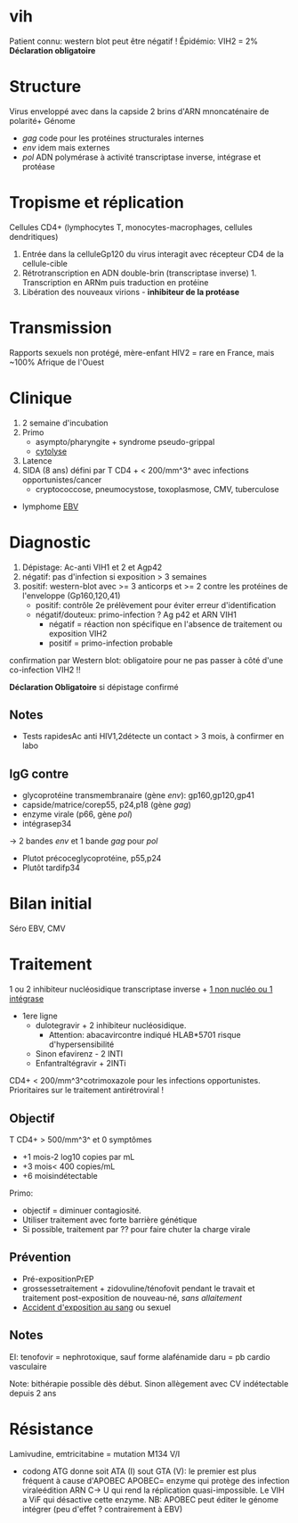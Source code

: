 # vih



Patient connu: western blot peut être négatif ! Épidémio: VIH2 = 2% 
**Déclaration obligatoire**


# Structure


Virus enveloppé avec dans la capside 2 brins d'ARN mnoncaténaire de polarité+
Génome

- _gag_ code pour les protéines structurales internes 
- _env_ idem mais externes 
- _pol_ ADN polymérase à activité transcriptase inverse, intégrase et protéase 


# Tropisme et réplication


Cellules CD4+ (lymphocytes T, monocytes-macrophages, cellules dendritiques) 

1. Entrée dans la celluleGp120 du virus interagit avec récepteur CD4 de la cellule-cible 
1. Rétrotranscription en ADN double-brin (transcriptase inverse) 1. Transcription en ARNm puis traduction en protéine 
2. Libération des nouveaux virions - **inhibiteur de la protéase** 


# Transmission


Rapports sexuels non protégé, mère-enfant
HIV2 = rare en France, mais ~100% Afrique de l'Ouest 


# Clinique


1. 2 semaine d'incubation 
2. Primo
    - asympto/pharyngite + syndrome pseudo-grippal 
    - [cytolyse](syndrome-mononucleosique.norg:) 
1. Latence 
2. SIDA (8 ans) défini par T CD4 + < 200/mm^3^ avec infections opportunistes/cancer 
    - cryptococcose, pneumocystose, toxoplasmose, CMV, tuberculose 
- lymphome [EBV](#ebvmd)


# Diagnostic


1. Dépistage: Ac-anti VIH1 et 2 et Agp42 
2. négatif: pas d'infection si exposition > 3 semaines 
3. positif: western-blot avec >= 3 anticorps et >= 2 contre les protéines de l'enveloppe (Gp160,120,41) 
    - positif: contrôle 2e prélèvement pour éviter erreur d'identification 
    - négatif/douteux: primo-infection ? Ag p42 et ARN VIH1 
        - négatif = réaction non spécifique en l'absence de traitement ou
          exposition VIH2 
        - positif = primo-infection probable 

confirmation par Western blot: obligatoire pour ne pas passer à côté
d'une co-infection VIH2 !! 

**Déclaration Obligatoire** si dépistage confirmé 


## Notes


- Tests rapidesAc anti HIV1,2détecte un contact > 3 mois, à confirmer en labo 


## IgG contre


- glycoprotéine transmembranaire (gène _env_): gp160,gp120,gp41 
- capside/matrice/corep55, p24,p18 (gène _gag_) 
- enzyme virale (p66, gène _pol_) 
- intégrasep34 

-> 2 bandes _env_ et 1 bande _gag_ pour _pol_ 

- Plutot précoceglycoprotéine, p55,p24 
- Plutôt tardifp34 


# Bilan initial


Séro EBV, CMV 


# Traitement


1 ou 2 inhibiteur nucléosidique transcriptase inverse + [1 non nucléo ou 1 intégrase](#1-non-nucléo-ou-1-intégrase) 

- 1ere ligne
    - dulotegravir + 2 inhibiteur nucléosidique. 
        - Attention: abacavircontre indiqué HLAB*5701 risque
          d'hypersensibilité 
    - Sinon efavirenz - 2 INTI 
    - Enfantraltégravir + 2INTi 

CD4+ < 200/mm^3^cotrimoxazole pour les infections opportunistes. Prioritaires sur le traitement antirétroviral ! 


## Objectif


T CD4+ > 500/mm^3^ et 0 symptômes 

- +1 mois-2 log10 copies par mL 
- +3 mois< 400 copies/mL 
- +6 moisindétectable 

Primo: 

- objectif = diminuer contagiosité. 
- Utiliser traitement avec forte barrière génétique 
- Si possible, traitement par ?? pour faire chuter la charge virale 


## Prévention


- Pré-expositionPrEP 
- grossessetraitement + zidovuline/ténofovit pendant le travait et traitement post-exposition de nouveau-né, _sans allaitement_ 
- [Accident d'exposition au sang](accident-dexposition-au-sang.norg:) ou sexuel 


## Notes


EI: tenofovir = nephrotoxique, sauf forme alafénamide daru = pb cardio vasculaire 

Note: bithérapie possible dès début. Sinon allègement avec CV
indétectable depuis 2 ans 


# Résistance


Lamivudine, emtricitabine = mutation M134 V/I 

- codong ATG donne soit ATA (I) sout GTA (V): le premier est plus
  fréquent à cause d'APOBEC APOBEC= enzyme qui protège des infection viraleédition ARN C-> U
  qui rend la réplication quasi-impossible. Le VIH a ViF qui désactive
  cette enzyme. NB: APOBEC peut éditer le génome intégrer (peu d'effet ?
  contrairement à EBV) 

